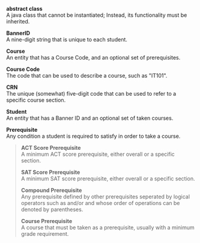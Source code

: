 **abstract class**  
    A java class that cannot be instantiated; Instead, its functionality must be inherited.

**BannerID**  
    A nine-digit string that is unique to each student.

**Course**  
    An entity that has a Course Code, and an optional set of prerequisites.
    
**Course Code**  
    The code that can be used to describe a course, such as "IT101".

**CRN**  
    The unique (somewhat) five-digit code that can be used to refer to a specific course section.
    
**Student**  
    An entity that has a Banner ID and an optional set of taken courses.
    
**Prerequisite**  
    Any condition a student is required to satisfy in order to take a course.
 >    
 > **ACT Score Prerequisite**  
 >     A minimum ACT score prerequisite, either overall or a specific section.
 >     
 > **SAT Score Prerequisite**  
 >     A minimum SAT score prerequisite, either overall or a specific section.
 >         
 > **Compound Prerequisite**  
 >     Any prerequisite defined by other prerequisites seperated by logical operators such as and/or and whose order of operations can be denoted by parentheses.
 >     
 > **Course Prerequisite**  
 >     A course that must be taken as a prerequisite, usually with a minimum grade requirement.
